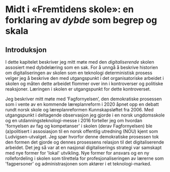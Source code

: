 
# Midt i «Fremtidens skole»: en forklaring av *dybde* som begrep og skala

## Introduksjon

I dette kapitelet beskriver jeg mitt møte med den *digitaliserende* skolen assosiert med dybdelæring som en sak. For å unngå å beskrive historien om digitaliseringen av skolen som en teknologi deterministisk prosess velger jeg å beskrive den med utgangspunkt i det organisatoriske arbeidet i skolen og måten dette arbeidet flommer over inn i kontroverser og politiske reaksjoner. Læringen i skolen er utgangspunkt for dette kontroverset.

Jeg beskriver mitt møte med ’Fagfornyelsen’, den demokratiske prosessen som i vente av en kommende læreplanreform i 2020 åpnet opp en debatt rundt norsk skole og læreplanreformen Kunnskapsløftet fra 2006. Med utgangspunkt i deltagende observasjon jeg gjorde i en norsk ungdomsskole og en utdanningsteknologi-messe i 2016 forteller jeg om hvordan 'fornyelsen av fag og kompetanser' i skolen (derav Fagfornyelsen) ble (a)politisert i assosiasjon til en norsk offentlig utredning (NOU) kjent som Ludvigsen-utvalget. Jeg spør hvorfor denne demokratiske prosessen tok den formen det gjorde og dennes prosessens relasjon til det digitaliserende arbeidet. Det jeg så var at en nasjonal digitaliserings strategi var samskapt med nye former for 'lokal' utvikling. Nye former for ansvars og en ny rollefordeling i skolen som tilrettela for profesjonaliseringen av lærerne som 'fagpersoner' og administrasjonen som aktører i et teknologi-marked.
